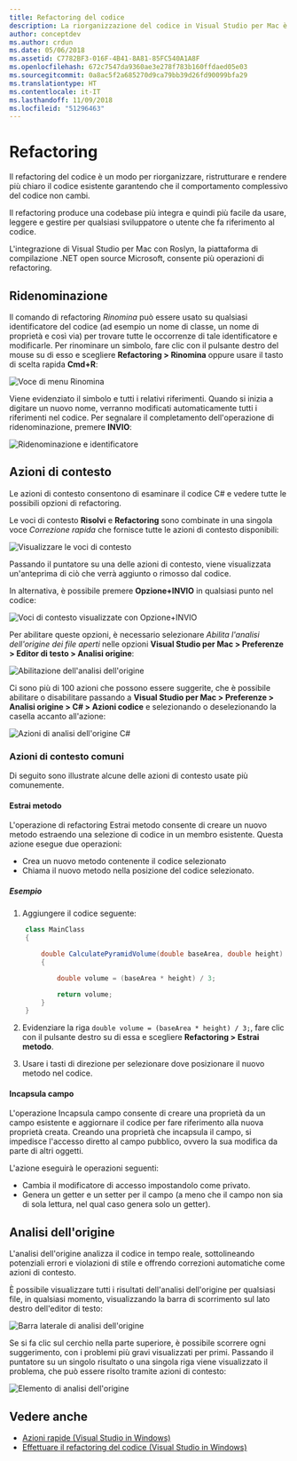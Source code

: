 ```yaml
---
title: Refactoring del codice
description: La riorganizzazione del codice in Visual Studio per Mac è stata semplificata grazie all'analisi dell'origine.
author: conceptdev
ms.author: crdun
ms.date: 05/06/2018
ms.assetid: C7782BF3-016F-4B41-8A81-85FC540A1A8F
ms.openlocfilehash: 672c7547da9360ae3e278f783b160ffdaed05e03
ms.sourcegitcommit: 0a8ac5f2a685270d9ca79bb39d26fd90099bfa29
ms.translationtype: HT
ms.contentlocale: it-IT
ms.lasthandoff: 11/09/2018
ms.locfileid: "51296463"
---
```

# <a name="refactoring"></a>Refactoring

Il refactoring del codice è un modo per riorganizzare, ristrutturare e rendere più chiaro il codice esistente garantendo che il comportamento complessivo del codice non cambi.

Il refactoring produce una codebase più integra e quindi più facile da usare, leggere e gestire per qualsiasi sviluppatore o utente che fa riferimento al codice.

L'integrazione di Visual Studio per Mac con Roslyn, la piattaforma di compilazione .NET open source Microsoft, consente più operazioni di refactoring.

## <a name="renaming"></a>Ridenominazione

Il comando di refactoring *Rinomina* può essere usato su qualsiasi identificatore del codice (ad esempio un nome di classe, un nome di proprietà e così via) per trovare tutte le occorrenze di tale identificatore e modificarle. Per rinominare un simbolo, fare clic con il pulsante destro del mouse su di esso e scegliere **Refactoring > Rinomina** oppure usare il tasto di scelta rapida **Cmd+R**:

![Voce di menu Rinomina](media/refactoring-renaming1.png)

Viene evidenziato il simbolo e tutti i relativi riferimenti. Quando si inizia a digitare un nuovo nome, verranno modificati automaticamente tutti i riferimenti nel codice. Per segnalare il completamento dell'operazione di ridenominazione, premere **INVIO**:

![Ridenominazione e identificatore](media/refactoring-renaming2.png)

## <a name="context-actions"></a>Azioni di contesto

Le azioni di contesto consentono di esaminare il codice C# e vedere tutte le possibili opzioni di refactoring.

Le voci di contesto **Risolvi** e **Refactoring** sono combinate in una singola voce *Correzione rapida* che fornisce tutte le azioni di contesto disponibili:

![Visualizzare le voci di contesto](media/refactoring-context-action.png)

Passando il puntatore su una delle azioni di contesto, viene visualizzata un'anteprima di ciò che verrà aggiunto o rimosso dal codice.

In alternativa, è possibile premere **Opzione+INVIO** in qualsiasi punto nel codice:

![Voci di contesto visualizzate con Opzione+INVIO](media/refactoring-image2a.png)

Per abilitare queste opzioni, è necessario selezionare *Abilita l'analisi dell'origine dei file aperti* nelle opzioni **Visual Studio per Mac > Preferenze > Editor di testo > Analisi origine**:

![Abilitazione dell'analisi dell'origine](media/refactoring-options.png)

Ci sono più di 100 azioni che possono essere suggerite, che è possibile abilitare o disabilitare passando a **Visual Studio per Mac > Preferenze > Analisi origine > C# > Azioni codice** e selezionando o deselezionando la casella accanto all'azione:

![Azioni di analisi dell'origine C#](media/refactoring-image3a.png)

### <a name="common-context-actions"></a>Azioni di contesto comuni

Di seguito sono illustrate alcune delle azioni di contesto usate più comunemente.

#### <a name="extract-method"></a>Estrai metodo

L'operazione di refactoring Estrai metodo consente di creare un nuovo metodo estraendo una selezione di codice in un membro esistente. Questa azione esegue due operazioni:

* Crea un nuovo metodo contenente il codice selezionato
* Chiama il nuovo metodo nella posizione del codice selezionato.

##### <a name="example"></a>Esempio

1. Aggiungere il codice seguente:

```csharp
    class MainClass
    {

        double CalculatePyramidVolume(double baseArea, double height)
        {

            double volume = (baseArea * height) / 3;

            return volume;
        }
    }
```

2. Evidenziare la riga `double volume = (baseArea * height) / 3;`, fare clic con il pulsante destro su di essa e scegliere **Refactoring > Estrai metodo**.

3. Usare i tasti di direzione per selezionare dove posizionare il nuovo metodo nel codice.

#### <a name="encapsulate-field"></a>Incapsula campo

L'operazione Incapsula campo consente di creare una proprietà da un campo esistente e aggiornare il codice per fare riferimento alla nuova proprietà creata. Creando una proprietà che incapsula il campo, si impedisce l'accesso diretto al campo pubblico, ovvero la sua modifica da parte di altri oggetti.

L'azione eseguirà le operazioni seguenti:

* Cambia il modificatore di accesso impostandolo come privato.
* Genera un getter e un setter per il campo (a meno che il campo non sia di sola lettura, nel qual caso genera solo un getter).

## <a name="source-analysis"></a>Analisi dell'origine

L'analisi dell'origine analizza il codice in tempo reale, sottolineando potenziali errori e violazioni di stile e offrendo correzioni automatiche come azioni di contesto.

È possibile visualizzare tutti i risultati dell'analisi dell'origine per qualsiasi file, in qualsiasi momento, visualizzando la barra di scorrimento sul lato destro dell'editor di testo:

![Barra laterale di analisi dell'origine](media/refactoring-image4a.png)

Se si fa clic sul cerchio nella parte superiore, è possibile scorrere ogni suggerimento, con i problemi più gravi visualizzati per primi. Passando il puntatore su un singolo risultato o una singola riga viene visualizzato il problema, che può essere risolto tramite azioni di contesto:

![Elemento di analisi dell'origine](media/refactoring-image5.png)

## <a name="see-also"></a>Vedere anche

- [Azioni rapide (Visual Studio in Windows)](/visualstudio/ide/quick-actions)
- [Effettuare il refactoring del codice (Visual Studio in Windows)](/visualstudio/ide/refactoring-in-visual-studio)